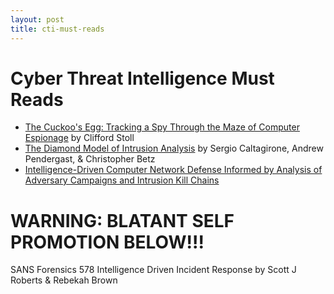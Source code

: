 ```yaml
---
layout: post
title: cti-must-reads
---
```


# Cyber Threat Intelligence Must Reads

- [The Cuckoo's Egg: Tracking a Spy Through the Maze of Computer Espionage](https://www.goodreads.com/book/show/18154.The_Cuckoo_s_Egg) by Clifford Stoll
- [The Diamond Model of Intrusion Analysis](http://www.activeresponse.org/wp-content/uploads/2013/07/diamond.pdf) by Sergio Caltagirone, Andrew Pendergast, & Christopher Betz
- [Intelligence-Driven Computer Network Defense Informed by Analysis of Adversary Campaigns and Intrusion Kill Chains](http://www.lockheedmartin.com/content/dam/lockheed/data/corporate/documents/LM-White-Paper-Intel-Driven-Defense.pdf)

# WARNING: BLATANT SELF PROMOTION BELOW!!!

SANS Forensics 578
Intelligence Driven Incident Response by Scott J Roberts & Rebekah Brown
